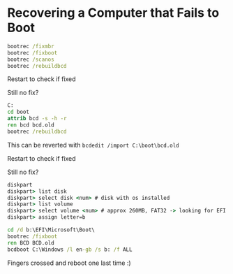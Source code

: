 # Recovering a Computer that Fails to Boot
```cmd
bootrec /fixmbr
bootrec /fixboot
bootrec /scanos
bootrec /rebuildbcd
```

Restart to check if fixed

Still no fix?

```cmd
C:
cd boot
attrib bcd -s -h -r
ren bcd bcd.old
bootrec /rebuildbcd
```

This can be reverted with `bcdedit /import C:\boot\bcd.old`

Restart to check if fixed

Still no fix?

```cmd
diskpart
diskpart> list disk
diskpart> select disk <num> # disk with os installed
diskpart> list volume
diskpart> select volume <num> # approx 260MB, FAT32 -> looking for EFI partition
diskpart> assign letter=b

cd /d b:\EFI\Microsoft\Boot\
bootrec /fixboot
ren BCD BCD.old
bcdboot C:\Windows /l en-gb /s b: /f ALL
```

Fingers crossed and reboot one last time :)
